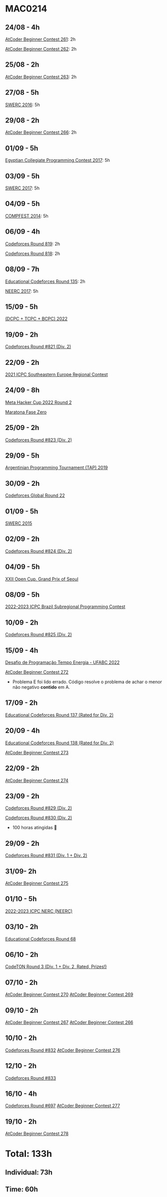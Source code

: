 # MAC0214

## 24/08 - 4h

[AtCoder Beginner Contest 261](https://atcoder.jp/contests/abc261): 2h

[AtCoder Beginner Contest 262](https://atcoder.jp/contests/abc262): 2h

## 25/08 - 2h

[AtCoder Beginner Contest 263](https://atcoder.jp/contests/abc263): 2h

## 27/08 - 5h

[SWERC 2016](https://codeforces.com/gym/101174): 5h

## 29/08 - 2h
[AtCoder Beginner Contest 266](https://atcoder.jp/contests/abc266): 2h

## 01/09 - 5h
[Egyptian Collegiate Programming Contest 2017](https://codeforces.com/gym/101840): 5h

## 03/09 - 5h
[SWERC 2017](https://codeforces.com/gym/101635): 5h

## 04/09 - 5h
[COMPFEST 2014](https://codeforces.com/contest/1725): 5h

## 06/09 - 4h
[Codeforces Round 819](https://codeforces.com/contest/1726): 2h

[Codeforces Round 818](https://codeforces.com/contest/1717): 2h

## 08/09 - 7h

[Educational Codeforces Round 135](https://codeforces.com/contests/1728): 2h

[NEERC 2017](https://codeforces.com/gym/101630): 5h

## 15/09 - 5h
[(DCPC + TCPC + BCPC) 2022](https://codeforces.com/gym/103828)

## 19/09 - 2h
[Codeforces Round #821 (Div. 2)](https://codeforces.com/contest/1733)

## 22/09 - 2h
[2021 ICPC Southeastern Europe Regional Contest](https://codeforces.com/gym/103438)

## 24/09 - 8h
[Meta Hacker Cup 2022 Round 2](https://www.facebook.com/codingcompetitions/hacker-cup/2022/round-2)

[Maratona Fase Zero](https://www.beecrowd.com.br/judge/en/contests/view/683)

## 25/09 - 2h
[Codeforces Round #823 (Div. 2)](https://codeforces.com/contest/1730)

## 29/09 - 5h
[Argentinian Programming Tournament (TAP) 2019](https://codeforces.com/group/YjFmW2O15Q/contests)

## 30/09 - 2h
[Codeforces Global Round 22](https://codeforces.com/contest/1738)

## 01/09 - 5h
[SWERC 2015](https://codeforces.com/gym/101128)

## 02/09 - 2h
[Codeforces Round #824 (Div. 2)](https://codeforces.com/contest/1735)

## 04/09 - 5h
[XXII Open Cup. Grand Prix of Seoul](https://codeforces.com/gym/103855)

## 08/09 - 5h
[2022-2023 ICPC Brazil Subregional Programming Contest](https://codeforces.com/gym/103960)

## 10/09 - 2h
[Codeforces Round #825 (Div. 2)](https://codeforces.com/contest/1736)

## 15/09 - 4h
[Desafio de Programação Tempo Energia - UFABC 2022](https://codeforces.com/gym/103972)

[AtCoder Beginner Contest 272](https://atcoder.jp/contests/abc272)
- Problema E foi lido errado. Código resolve o problema de achar o menor não negativo **contido** em A.

## 17/09 - 2h
[Educational Codeforces Round 137 (Rated for Div. 2)](https://codeforces.com/contest/1743)

## 20/09 - 4h
[Educational Codeforces Round 138 (Rated for Div. 2)](https://codeforces.com/contest/1749)

[AtCoder Beginner Contest 273](https://atcoder.jp/contests/abc273)

## 22/09 - 2h
[AtCoder Beginner Contest 274](https://atcoder.jp/contests/abc274)

## 23/09 - 2h
[Codeforces Round #829 (Div. 2)](https://codeforces.com/contest/1754)

[Codeforces Round #830 (Div. 2)](https://codeforces.com/contest/1732)

- 100 horas atingidas 🥳

## 29/09 - 2h
[Codeforces Round #831 (Div. 1 + Div. 2)](https://codeforces.com/contest/1740)

## 31/09- 2h
[AtCoder Beginner Contest 275](https://atcoder.jp/contests/abc275)

## 01/10 - 5h
[2022-2023 ICPC NERC (NEERC)](https://codeforces.com/gym/104012)

## 03/10 - 2h
[Educational Codeforces Round 68](https://codeforces.com/contest/1194)

## 06/10 - 2h
[CodeTON Round 3 (Div. 1 + Div. 2, Rated, Prizes!)](https://codeforces.com/contest/1750)

## 07/10 - 2h
[AtCoder Beginner Contest 270](https://atcoder.jp/contests/abc270)
[AtCoder Beginner Contest 269](https://atcoder.jp/contests/abc269)

## 09/10 - 2h
[AtCoder Beginner Contest 267](https://atcoder.jp/contests/abc267)
[AtCoder Beginner Contest 266](https://atcoder.jp/contests/abc266)

## 10/10 - 2h
[Codeforces Round #832](https://codeforces.com/contest/1747)
[AtCoder Beginner Contest 276](https://atcoder.jp/contests/abc276)

## 12/10 - 2h
[Codeforces Round #833](https://codeforces.com/contest/1748)

## 16/10 - 4h
[Codeforces Round #697](https://codeforces.com/contest/1475)
[AtCoder Beginner Contest 277](https://atcoder.jp/contests/abc277)

## 19/10 - 2h
[AtCoder Beginner Contest 278](https://atcoder.jp/contests/abc278)

# Total: 133h

## Individual: 73h

## Time: 60h
